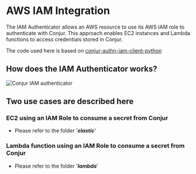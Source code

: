 # AWS IAM Integration

The IAM Authenticator allows an AWS resource to use its AWS IAM role to authenticate with Conjur. This approach enables EC2 instances and Lambda functions to access credentials stored in Conjur.

The code used here is based on [conjur-authn-iam-client-python](https://github.com/cyberark/conjur-authn-iam-client-python)
  

## How does the IAM Authenticator works?

![Conjur IAM authenticator](https://github.com/assafjh/cybr-demos/blob/main/aws-iam/iam-authenticator.png?raw=true)
## Two use cases are described here
### EC2 using an IAM Role to consume a secret from Conjur
- Please refer to the folder '***elastic***' 
### Lambda function using an IAM Role to consume a secret from Conjur
- Please refer to the folder '***lambda***' 